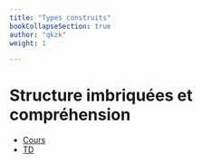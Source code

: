 ```yaml
---
title: "Types construits"
bookCollapseSection: true
author: "qkzk"
weight: 1

---
```


# Structure imbriquées et compréhension

* [Cours](1_cours)
* [TD](2_td)
